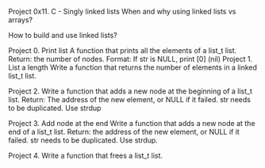 Project 0x11. C - Singly linked lists
When and why using linked lists vs arrays?

How to build and use linked lists?

Project 0. Print list
A function that prints all the elements of a list_t list.
Return: the number of nodes.
Format:
If str is NULL, print [0] (nil)
Project 1. List a length
Write a function that returns the number of elements in a linked list_t list.

Project 2.
Write a function that adds a new node at the beginning of a list_t list.
Return: The address of the new element, or NULL if it failed.
str needs to be duplicated.
Use strdup

Project 3. Add node at the end
Write a function that adds a new node at the end of a list_t list.
Return: the address of the new element, or NULL if it failed.
str needs to be duplicated.
Use strdup.

Project 4.
Write a function that frees a list_t list.

